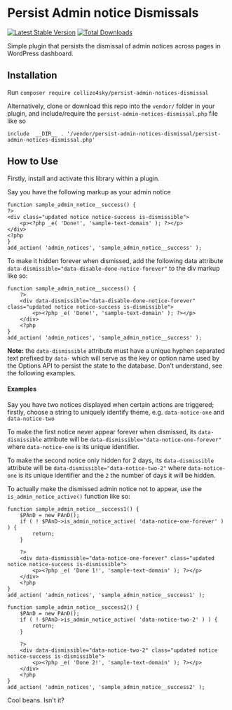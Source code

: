 # Persist Admin notice Dismissals
[![Latest Stable Version](https://poser.pugx.org/collizo4sky/persist-admin-notices-dismissal/v/stable)](https://packagist.org/packages/collizo4sky/persist-admin-notices-dismissal)
[![Total Downloads](https://poser.pugx.org/collizo4sky/persist-admin-notices-dismissal/downloads)](https://packagist.org/packages/collizo4sky/persist-admin-notices-dismissal)

Simple plugin that persists the dismissal of admin notices across pages in WordPress dashboard.

## Installation

Run `composer require collizo4sky/persist-admin-notices-dismissal`

Alternatively, clone or download this repo into the `vendor/` folder in your plugin, and include/require the `persist-admin-notices-dismissal.php` file like so

```
include  __DIR__ . '/vendor/persist-admin-notices-dismissal/persist-admin-notices-dismissal.php'
```

## How to Use
Firstly, install and activate this library within a plugin.

Say you have the following markup as your admin notice


```
function sample_admin_notice__success() {
?>
<div class="updated notice notice-success is-dismissible">
    <p><?php _e( 'Done!', 'sample-text-domain' ); ?></p>
</div>
<?php
}
add_action( 'admin_notices', 'sample_admin_notice__success' );
```

To make it hidden forever when dismissed, add the following data attribute `data-dismissible="data-disable-done-notice-forever"` to the div markup like so:


```
function sample_admin_notice__success() {
    ?>
    <div data-dismissible="data-disable-done-notice-forever" class="updated notice notice-success is-dismissible">
        <p><?php _e( 'Done!', 'sample-text-domain' ); ?></p>
    </div>
    <?php
}
add_action( 'admin_notices', 'sample_admin_notice__success' );
```


**Note:** the `data-dismissible` attribute must have a unique hyphen separated text prefixed by `data-` which will serve as the key or option name used by the Options API to persist the state to the database. Don't understand, see the following examples.

#### Examples
Say you have two notices displayed when certain actions are triggered; firstly, choose a string to uniquely identify theme, e.g. `data-notice-one` and `data-notice-two`

To make the first notice never appear forever when dismissed, its `data-dismissible` attribute will be `data-dismissible="data-notice-one-forever"` where `data-notice-one` is its unique identifier.

To make the second notice only hidden for 2 days, its `data-dismissible` attribute will be `data-dismissible="data-notice-two-2"` where `data-notice-one` is its unique identifier and the `2` the number of days it will be hidden.

To actually make the dismissed admin notice not to appear, use the `is_admin_notice_active()` function like so:


```
function sample_admin_notice__success1() {
	$PAnD = new PAnD();
    if ( ! $PAnD->is_admin_notice_active( 'data-notice-one-forever' ) ) {
        return;
    }

    ?>
    <div data-dismissible="data-notice-one-forever" class="updated notice notice-success is-dismissible">
        <p><?php _e( 'Done 1!', 'sample-text-domain' ); ?></p>
    </div>
    <?php
}
add_action( 'admin_notices', 'sample_admin_notice__success1' );
```

```
function sample_admin_notice__success2() {
	$PAnD = new PAnD();
	if ( ! $PAnD->is_admin_notice_active( 'data-notice-two-2' ) ) {
        return;
    }

	?>
	<div data-dismissible="data-notice-two-2" class="updated notice notice-success is-dismissible">
        <p><?php _e( 'Done 2!', 'sample-text-domain' ); ?></p>
    </div>
    <?php
}
add_action( 'admin_notices', 'sample_admin_notice__success2' );
```


Cool beans. Isn't it?
